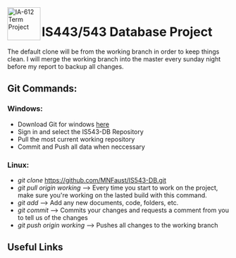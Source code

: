 <a href ="https://github.com/MNFaust/Cowrie-dl">
  <img src="https://www.stcloudstate.edu/ucomm/_files/images/primary_logotype1.png"
    title="IA-612 Term Project" align="left" height=75 length=75 />
    </a>

# IS443/543 Database Project
The default clone will be from the working branch in order to keep things clean. I will merge the working branch into the master every sunday night before my report to backup all changes. 

## Git Commands:
### Windows: 
- Download Git for windows [here](https://desktop.github.com/)
- Sign in and select the IS543-DB Repository 
- Pull the most current working repository
- Commit and Push all data when neccessary
### Linux:
- *git clone* https://github.com/MNFaust/IS543-DB.git
- *git pull origin working* --> Every time you start to work on the project, make sure you're working on the lasted build with this command.
- *git add <your changes>*  --> Add any new documents, code, folders, etc.
- *git commit* --> Commits your changes and requests a comment from you to tell us of the changes
- *git push origin working*  --> Pushes all changes to the working branch

## Useful Links


